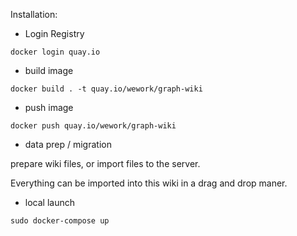 Installation:

+ Login Registry

```
docker login quay.io
```

+ build image

```
docker build . -t quay.io/wework/graph-wiki
```

+ push image

```
docker push quay.io/wework/graph-wiki
```

+ data prep / migration

prepare wiki files, or import files to the server.

Everything can be imported into this wiki in a drag and drop maner. 


+ local launch

```
sudo docker-compose up
```
